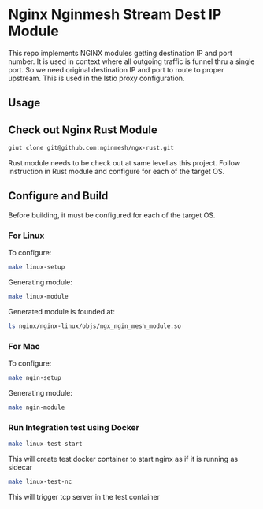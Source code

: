 # Nginx Nginmesh Stream Dest IP Module

This repo implements NGINX modules getting destination IP and port number.
It is used in context where all outgoing traffic is funnel thru a single port.
So we need original destination IP and port to route to proper upstream.
This is used in the Istio proxy configuration.

## Usage

<TBD>

## Check out Nginx Rust Module

```bash
giut clone git@github.com:nginmesh/ngx-rust.git
```

Rust module needs to be check out at same level as this project.
Follow instruction in Rust module and configure for each of the target OS.



## Configure and Build

Before building, it must be configured for each of the target OS.

### For Linux

To configure:

```bash
make linux-setup
```

Generating module:


```bash
make linux-module
```

Generated module is founded at:

```bash
ls nginx/nginx-linux/objs/ngx_ngin_mesh_module.so
```


### For Mac

To configure:

```bash
make ngin-setup
```

Generating module:


```bash
make ngin-module
```


### Run Integration test using Docker

```bash
make linux-test-start
```

This will create test docker container to start nginx as if it is running as sidecar

```bash
make linux-test-nc
```

This will trigger tcp server in the test container
